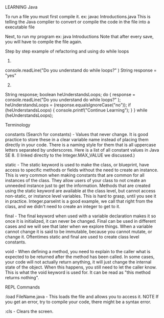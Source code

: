 LEARNING Java

To run a file you must first compile it.
ex: javac Introductions.java
This is telling the Java complier to convert or compile the code in the file into a executable file

Next, to run my program
ex: java Introductions
Note that after every save, you will have to compile the file again.

Step by step example of refactoring and using do while loops

1.
console.readLine("Do you understand do while loops?"  )
String response = "yes"

2.
String response;
boolean heUnderstandsLoops;
do {
  response = console.readLine("Do you understand do while loops?"  );
  heUnderstandsLoops = (response.equalsIgnoreCase("no"));
  if (heUnderstandsLoops) {
    console.printf("Continue Learning");
  }
} while (heUnderstandsLoops);

Terminology



constants (Search for constants) - Values that never change. It is good practice to store these in a clear variable name instead of placing them directly in your code. There is a naming style for them that is all uppercase letters separated by underscores. Here is a list of all constant values in Java SE 8. (I linked directly to the Integer.MAX_VALUE we discussed.)

static - The static keyword is used to make the class, or blueprint, have access to specific methods or fields without the need to create an instance. This is very common when making constants that are common for all instances of the class. They allow users of your class to not create an unneeded instance just to get the information. Methods that are created using the static keyword are available at the class level, but cannot access non-static, or instance level variables. This is hard to grasp, until you see it in practice. Integer.parseInt is a good example, we call that right from the class, and we didn't need to create an integer to get to it.

final - The final keyword when used with a variable declaration makes it so once it is initialized, it can never be changed. Final can be used in different cases and we will see that later when we explore things. When a variable cannot change it is said to be immutable, because you cannot mutate, or change it. Oftentimes static and final are used to create class level constants.

void - When defining a method, you need to explain to the caller what is expected to be returned after the method has been called. In some cases, your code will not actually return anything, it will just change the internal state of the object. When this happens, you still need to let the caller know. This is what the void keyword is used for. It can be read as "this method returns nothing".

REPL Commands

:load FileName.java - This loads the file and allows you to access it. NOTE If you get an error, try to compile your code, there might be a syntax error.

:cls - Clears the screen.
